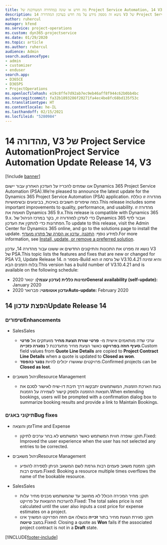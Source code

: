 ```yaml
---
title: מה חדש או שונה במהדורה המעודכנת של Project Service Automation, 14 V3
description: נושא זה מספק מידע על מה חדש בעדכון המהדורה 14 V3 של Project Service Automation.
author: ruhercul
manager: kfend
ms.service: project-operations
ms.custom: dyn365-projectservice
ms.date: 01/29/2020
ms.topic: article
ms.author: ruhercul
audience: Admin
search.audienceType:
- admin
- customizer
- enduser
search.app:
- D365CE
- D365PS
- ProjectOperations
ms.openlocfilehash: e19c8ffe7d92ab7ec9eb46aff8f944c62b0bb4bc
ms.sourcegitcommit: fa32b1893286f20271fa4ec4be8fc68bd135f53c
ms.translationtype: HT
ms.contentlocale: he-IL
ms.lasthandoff: 02/15/2021
ms.locfileid: "5280984"
---
```

# <a name="project-service-automation-update-release-14-v3"></a><span data-ttu-id="ef695-103">מהדורה 14, V3 של Project Service Automation</span><span class="sxs-lookup"><span data-stu-id="ef695-103">Project Service Automation Update Release 14, V3</span></span>

[!include [banner](../includes/psa-now-project-operations.md)]

<span data-ttu-id="ef695-104">אנו שמחים להכריז על העדכון האחרון עבור יישום Dynamics 365 Project Service Automation‏ (PSA).</span><span class="sxs-lookup"><span data-stu-id="ef695-104">We’re pleased to announce the latest update for the Dynamics 365 Project Service Automation (PSA) application.</span></span> <span data-ttu-id="ef695-105">מהדורה זו כוללת כמה שיפורים חשובים באיכות, בביצועים ובשימושיות.</span><span class="sxs-lookup"><span data-stu-id="ef695-105">This release includes some important improvements to quality, performance, and usability.</span></span> <span data-ttu-id="ef695-106">מהדורה זו תואמת את Dynamics 365 9.x.</span><span class="sxs-lookup"><span data-stu-id="ef695-106">This release is compatible with Dynamics 365 9.x.</span></span> <span data-ttu-id="ef695-107">כדי לעדכן למהדורה זו, בקר במרכז הניהול של Dynamics 365 ועבור לדף הפתרונות כדי להתקין את העדכון.</span><span class="sxs-lookup"><span data-stu-id="ef695-107">To update to this release, visit the Admin Center for Dynamics 365 online, and go to the solutions page to install the update.</span></span> <span data-ttu-id="ef695-108">למידע נוסף: [התקנה, עדכון או הסרה של פתרון מועדף](https://docs.microsoft.com/power-platform/admin/install-remove-preferred-solution).</span><span class="sxs-lookup"><span data-stu-id="ef695-108">For more information, see [Install, update, or remove a preferred solution](https://docs.microsoft.com/power-platform/admin/install-remove-preferred-solution).</span></span>

<span data-ttu-id="ef695-109">נושא זה מפרט את התכונות והתיקונים החדשים או ששונו עבור מהדורה 14, עדכון V3 של PSA.</span><span class="sxs-lookup"><span data-stu-id="ef695-109">This topic lists the features and fixes that are new or changed for PSA V3, Update Release 14.</span></span> <span data-ttu-id="ef695-110">מספר ה-Build של גרסה זו הוא V3.10.4.21 והיא זמינה בלוח הזמנים הבא:</span><span class="sxs-lookup"><span data-stu-id="ef695-110">This version has a build number of V3.10.4.21 and is available on the following schedule:</span></span>

- <span data-ttu-id="ef695-111">**זמינות כללית (עדכון עצמי):** ינואר 2020</span><span class="sxs-lookup"><span data-stu-id="ef695-111">**General availability (self-update):** January 2020</span></span>
- <span data-ttu-id="ef695-112">**עדכון אוטומטי:** פברואר 2020</span><span class="sxs-lookup"><span data-stu-id="ef695-112">**Auto-update:** February 2020</span></span>

## <a name="update-release-14"></a><span data-ttu-id="ef695-113">הפצת עדכון 14</span><span class="sxs-lookup"><span data-stu-id="ef695-113">Update Release 14</span></span>

### <a name="enhancements"></a><span data-ttu-id="ef695-114">שיפורים</span><span class="sxs-lookup"><span data-stu-id="ef695-114">Enhancements</span></span>

- <span data-ttu-id="ef695-115">Sales</span><span class="sxs-lookup"><span data-stu-id="ef695-115">Sales</span></span>

     - <span data-ttu-id="ef695-116">ערכי שדה מותאמים אישית מ- **פרטי שורת הצעת מחיר** מועתקים אל **פרטי סעיף חוזה בפרויקט** כאשר הצעת מחיר מתעדכנת ל **נסגרה כזכייה**.</span><span class="sxs-lookup"><span data-stu-id="ef695-116">Custom field values from **Quote Line Details** are copied to **Project Contract Line Details** when a quote is updated to **Closed as won**.</span></span>
     - <span data-ttu-id="ef695-117">פרויקטים שאושרו יכולים להיות **נסגר כהפסד**.</span><span class="sxs-lookup"><span data-stu-id="ef695-117">Confirmed projects can be **Closed as lost**.</span></span>

- <span data-ttu-id="ef695-118">ניהול משאבים</span><span class="sxs-lookup"><span data-stu-id="ef695-118">Resource Management</span></span>

     - <span data-ttu-id="ef695-119">בעת הארכת הזמנות, המשתמשים יתבקשו דרך תיבת דו-שיח לאישור לסכם את תוצאות ההזמנה ולספק קישור לשמירה על הזמנות.</span><span class="sxs-lookup"><span data-stu-id="ef695-119">When extending bookings, users will be prompted with a confirmation dialog box to summarize booking results and provide a link to Maintain Bookings.</span></span>


### <a name="bug-fixes"></a><span data-ttu-id="ef695-120">תיקוני באגים</span><span class="sxs-lookup"><span data-stu-id="ef695-120">Bug fixes</span></span>

- <span data-ttu-id="ef695-121">זמן והוצאה</span><span class="sxs-lookup"><span data-stu-id="ef695-121">Time and Expense</span></span>

     - <span data-ttu-id="ef695-122">תוקן: שופרה חווית המשתמש כאשר המשתמש לא בחר ערכים לתיקון.</span><span class="sxs-lookup"><span data-stu-id="ef695-122">Fixed: Improved the user experience when the user has not selected any entries to be corrected.</span></span>

- <span data-ttu-id="ef695-123">ניהול משאבים</span><span class="sxs-lookup"><span data-stu-id="ef695-123">Resource Management</span></span>

     - <span data-ttu-id="ef695-124">תוקן: הזמנת משאב פעמים רבות גורמת לשם המשאב הניתן לספירה להופיע פעמים רבות.</span><span class="sxs-lookup"><span data-stu-id="ef695-124">Fixed: Booking a resource multiple times overflows the name of the bookable resource.</span></span>

- <span data-ttu-id="ef695-125">Sales</span><span class="sxs-lookup"><span data-stu-id="ef695-125">Sales</span></span>

     - <span data-ttu-id="ef695-126">תוקן: מחיר המכירה הכולל לא מחושב עד שהמשתמש מכניס מחיר עלות להערכות ההוצאות על פרויקט.</span><span class="sxs-lookup"><span data-stu-id="ef695-126">Fixed: The total sales price is not calculated until the user also inputs a cost price for expense estimates on a project.</span></span>
     - <span data-ttu-id="ef695-127">תוקן: סגירת הצעת מחיר בתור **זכייה** נכשלה אם חוזה הפרויקט המשויך אינו במצב **טיוטה**.</span><span class="sxs-lookup"><span data-stu-id="ef695-127">Fixed: Closing a quote as **Won** fails if the associated project contract is not in a **Draft** state.</span></span>



[!INCLUDE[footer-include](../includes/footer-banner.md)]